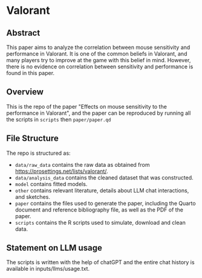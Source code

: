 # Valorant

## Abstract
This paper aims to analyze the correlation between mouse sensitivity and performance in Valorant. It is one of the common beliefs in Valorant, and many players try to improve at the game with this belief in mind. However, there is no evidence on correlation between sensitivity and performance is found in this paper.

## Overview

This is the repo of the paper "Effects on mouse sensitivity to the performance in Valorant", and the paper can be reproduced by running all the scripts in `scripts` then `paper/paper.qd`

## File Structure

The repo is structured as:

-   `data/raw_data` contains the raw data as obtained from https://prosettings.net/lists/valorant/.
-   `data/analysis_data` contains the cleaned dataset that was constructed.
-   `model` contains fitted models. 
-   `other` contains relevant literature, details about LLM chat interactions, and sketches.
-   `paper` contains the files used to generate the paper, including the Quarto document and reference bibliography file, as well as the PDF of the paper. 
-   `scripts` contains the R scripts used to simulate, download and clean data.


## Statement on LLM usage

The scripts is written with the help of chatGPT and the entire chat history is available in inputs/llms/usage.txt.
